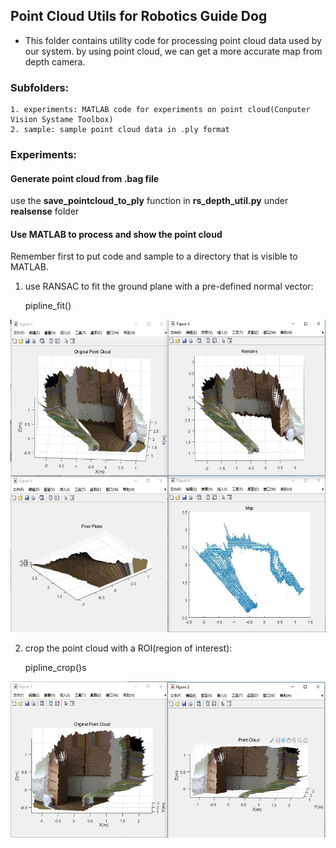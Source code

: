 ## Point Cloud Utils for Robotics Guide Dog

* This folder contains utility code for processing point cloud data used by our system. by using point cloud, we can get a more accurate map from depth camera. 

### Subfolders:

    1. experiments: MATLAB code for experiments on point cloud(Conputer Vision Systame Toolbox)
    2. sample: sample point cloud data in .ply format
   
### Experiments:

#### Generate point cloud from .bag file

use the **save_pointcloud_to_ply** function in **rs_depth_util.py** under **realsense** folder

#### Use MATLAB to process and show the point cloud

Remember first to put code and sample to a directory that is visible to MATLAB.

1. use RANSAC to fit the ground plane with a pre-defined normal vector:
   
    pipline_fit()

<img src="../images/pointcloud_to_map.jpg" height=500>

2. crop the point cloud with a ROI(region of interest):

    pipline_crop()s

<img src="../images/pointcloud_crop.jpg" height=250>